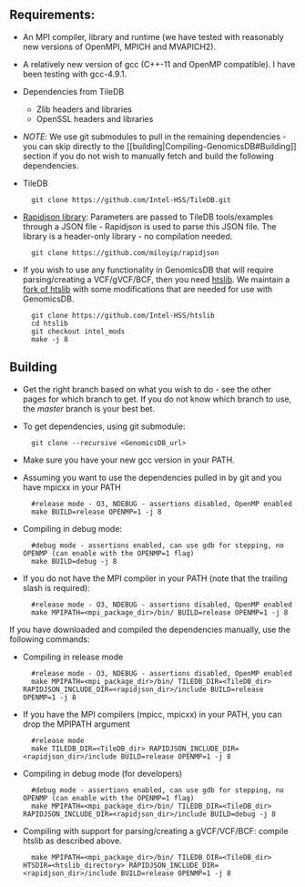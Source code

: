 ## Requirements:
* An MPI compiler, library and runtime (we have tested with reasonably new versions of OpenMPI, MPICH and MVAPICH2).
* A relatively new version of gcc (C++-11 and OpenMP compatible). I have been testing with gcc-4.9.1.
* Dependencies from TileDB
    * Zlib headers and libraries
    * OpenSSL headers and libraries
* *NOTE*: We use git submodules to pull in the remaining dependencies - you can skip directly to the [[building|Compiling-GenomicsDB#Building]] section if you do not wish to manually fetch and build the following dependencies.
* TileDB

        git clone https://github.com/Intel-HSS/TileDB.git

* [Rapidjson library](https://github.com/miloyip/rapidjson): Parameters are passed to TileDB tools/examples through a JSON file - Rapidjson is used to parse this JSON file. The library is a header-only library - no compilation needed.

        git clone https://github.com/miloyip/rapidjson

* If you wish to use any functionality in GenomicsDB that will require parsing/creating a VCF/gVCF/BCF, then you need [htslib](https://github.com/samtools/htslib). We maintain a [fork of htslib](https://github.com/Intel-HSS/htslib) with some modifications that are needed for use with GenomicsDB.

        git clone https://github.com/Intel-HSS/htslib
        cd htslib
        git checkout intel_mods
        make -j 8

## Building
* Get the right branch based on what you wish to do - see the other pages for which branch to get. If you do not know which branch to use, the *master* branch is your best bet.
* To get dependencies, using git submodule:

        git clone --recursive <GenomicsDB_url> 

* Make sure you have your new gcc version in your PATH.
* Assuming you want to use the dependencies pulled in by git and you have mpicxx in your PATH
        
        #release mode - O3, NDEBUG - assertions disabled, OpenMP enabled
        make BUILD=release OPENMP=1 -j 8

* Compiling in debug mode:

        #debug mode - assertions enabled, can use gdb for stepping, no OPENMP (can enable with the OPENMP=1 flag)
        make BUILD=debug -j 8

* If you do not have the MPI compiler in your PATH (note that the trailing slash is required):
        
        #release mode - O3, NDEBUG - assertions disabled, OpenMP enabled
        make MPIPATH=<mpi_package_dir>/bin/ BUILD=release OPENMP=1 -j 8

If you have downloaded and compiled the dependencies manually, use the following commands:

* Compiling in release mode

        #release mode - O3, NDEBUG - assertions disabled, OpenMP enabled
        make MPIPATH=<mpi_package_dir>/bin/ TILEDB_DIR=<TileDB_dir> RAPIDJSON_INCLUDE_DIR=<rapidjson_dir>/include BUILD=release OPENMP=1 -j 8

* If you have the MPI compilers (mpicc, mpicxx) in your PATH, you can drop the MPIPATH argument

        #release mode
        make TILEDB_DIR=<TileDB_dir> RAPIDJSON_INCLUDE_DIR=<rapidjson_dir>/include BUILD=release OPENMP=1 -j 8

* Compiling in debug mode (for developers)

        #debug mode - assertions enabled, can use gdb for stepping, no OPENMP (can enable with the OPENMP=1 flag)
        make MPIPATH=<mpi_package_dir>/bin/ TILEDB_DIR=<TileDB_dir> RAPIDJSON_INCLUDE_DIR=<rapidjson_dir>/include BUILD=debug -j 8

* Compiling with support for parsing/creating a gVCF/VCF/BCF: compile htslib as described above.

        make MPIPATH=<mpi_package_dir>/bin/ TILEDB_DIR=<TileDB_dir> HTSDIR=<htslib_directory> RAPIDJSON_INCLUDE_DIR=<rapidjson_dir>/include BUILD=release OPENMP=1 -j 8
